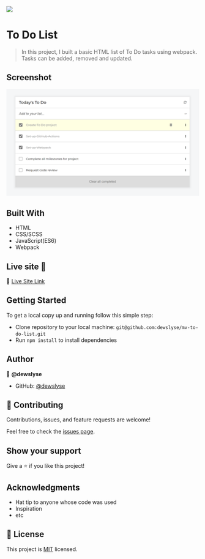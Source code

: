 ![](https://img.shields.io/badge/Microverse-blueviolet)

# To Do List

> In this project, I built a basic HTML list of To Do tasks using webpack. Tasks can be added, removed and updated.

## Screenshot

<img src="./screenshot.png">

## Built With

- HTML
- CSS/SCSS
- JavaScript(ES6)
- Webpack

## Live site 🚀

🔗 [Live Site Link](https://dewslyse.github.io/mv-to-do-list/)

## Getting Started

To get a local copy up and running follow this simple step:

- Clone repository to your local machine: `git@github.com:dewslyse/mv-to-do-list.git`
- Run `npm install` to install dependencies


## Author

👤 **@dewslyse**

- GitHub: [@dewslyse](https://github.com/dewslyse)


## 🤝 Contributing

Contributions, issues, and feature requests are welcome!

Feel free to check the [issues page](../../issues/).

## Show your support

Give a ⭐️ if you like this project!

## Acknowledgments

- Hat tip to anyone whose code was used
- Inspiration
- etc

## 📝 License

This project is [MIT](./LICENSE) licensed.
